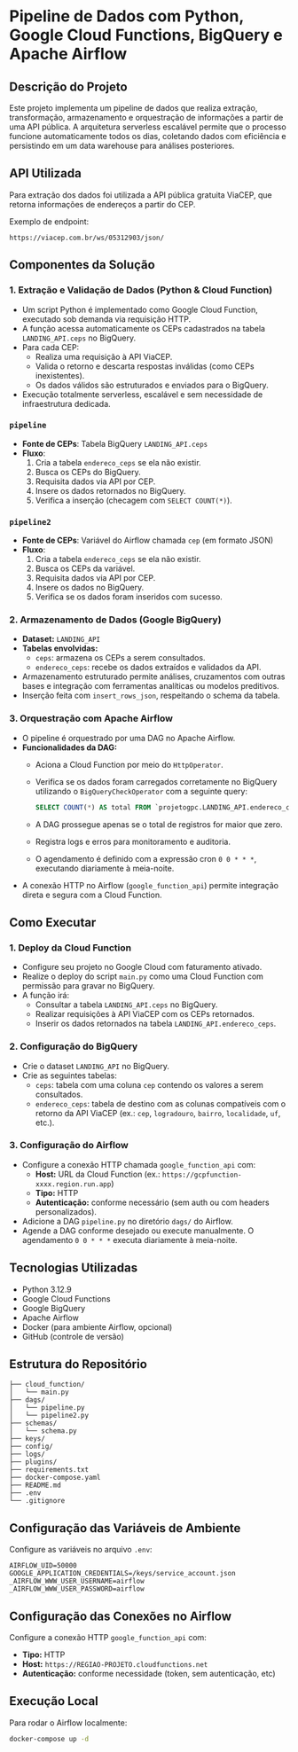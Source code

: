 # Pipeline de Dados com Python, Google Cloud Functions, BigQuery e Apache Airflow

## Descrição do Projeto

Este projeto implementa um pipeline de dados que realiza extração, transformação, armazenamento e orquestração de informações a partir de uma API pública. A arquitetura serverless escalável permite que o processo funcione automaticamente todos os dias, coletando dados com eficiência e persistindo em um data warehouse para análises posteriores.

## API Utilizada

Para extração dos dados foi utilizada a API pública gratuita ViaCEP, que retorna informações de endereços a partir do CEP.

Exemplo de endpoint:

`https://viacep.com.br/ws/05312903/json/`

## Componentes da Solução

### 1. Extração e Validação de Dados (Python & Cloud Function)

- Um script Python é implementado como Google Cloud Function, executado sob demanda via requisição HTTP.
- A função acessa automaticamente os CEPs cadastrados na tabela `LANDING_API.ceps` no BigQuery.
- Para cada CEP:
  - Realiza uma requisição à API ViaCEP.
  - Valida o retorno e descarta respostas inválidas (como CEPs inexistentes).
  - Os dados válidos são estruturados e enviados para o BigQuery.
- Execução totalmente serverless, escalável e sem necessidade de infraestrutura dedicada.

### `pipeline`

- **Fonte de CEPs**: Tabela BigQuery `LANDING_API.ceps`
- **Fluxo**:
  1. Cria a tabela `endereco_ceps` se ela não existir.
  2. Busca os CEPs do BigQuery.
  3. Requisita dados via API por CEP.
  4. Insere os dados retornados no BigQuery.
  5. Verifica a inserção (checagem com `SELECT COUNT(*)`).

### `pipeline2`

- **Fonte de CEPs**: Variável do Airflow chamada `cep` (em formato JSON)
- **Fluxo**:
  1. Cria a tabela `endereco_ceps` se ela não existir.
  2. Busca os CEPs da variável.
  3. Requisita dados via API por CEP.
  4. Insere os dados no BigQuery.
  5. Verifica se os dados foram inseridos com sucesso.

### 2. Armazenamento de Dados (Google BigQuery)

- **Dataset:** `LANDING_API`
- **Tabelas envolvidas:**
  - `ceps`: armazena os CEPs a serem consultados.
  - `endereco_ceps`: recebe os dados extraídos e validados da API.
- Armazenamento estruturado permite análises, cruzamentos com outras bases e integração com ferramentas analíticas ou modelos preditivos.
- Inserção feita com `insert_rows_json`, respeitando o schema da tabela.

### 3. Orquestração com Apache Airflow

- O pipeline é orquestrado por uma DAG no Apache Airflow.
- **Funcionalidades da DAG:**
  - Aciona a Cloud Function por meio do `HttpOperator`.
  - Verifica se os dados foram carregados corretamente no BigQuery utilizando o `BigQueryCheckOperator` com a seguinte query:

    ```sql
    SELECT COUNT(*) AS total FROM `projetogpc.LANDING_API.endereco_ceps`
    ```

  - A DAG prossegue apenas se o total de registros for maior que zero.
  - Registra logs e erros para monitoramento e auditoria.
  - O agendamento é definido com a expressão cron `0 0 * * *`, executando diariamente à meia-noite.
- A conexão HTTP no Airflow (`google_function_api`) permite integração direta e segura com a Cloud Function.

## Como Executar

### 1. Deploy da Cloud Function

- Configure seu projeto no Google Cloud com faturamento ativado.
- Realize o deploy do script `main.py` como uma Cloud Function com permissão para gravar no BigQuery.
- A função irá:
  - Consultar a tabela `LANDING_API.ceps` no BigQuery.
  - Realizar requisições à API ViaCEP com os CEPs retornados.
  - Inserir os dados retornados na tabela `LANDING_API.endereco_ceps`.

### 2. Configuração do BigQuery

- Crie o dataset `LANDING_API` no BigQuery.
- Crie as seguintes tabelas:
  - `ceps`: tabela com uma coluna `cep` contendo os valores a serem consultados.
  - `endereco_ceps`: tabela de destino com as colunas compatíveis com o retorno da API ViaCEP (ex.: `cep`, `logradouro`, `bairro`, `localidade`, `uf`, etc.).

### 3. Configuração do Airflow

- Configure a conexão HTTP chamada `google_function_api` com:
  - **Host:** URL da Cloud Function (ex.: `https://gcpfunction-xxxx.region.run.app`)
  - **Tipo:** HTTP
  - **Autenticação:** conforme necessário (sem auth ou com headers personalizados).
- Adicione a DAG `pipeline.py` no diretório `dags/` do Airflow.
- Agende a DAG conforme desejado ou execute manualmente. O agendamento `0 0 * * *` executa diariamente à meia-noite.
  
## Tecnologias Utilizadas

- Python 3.12.9
- Google Cloud Functions
- Google BigQuery
- Apache Airflow
- Docker (para ambiente Airflow, opcional)
- GitHub (controle de versão)


## Estrutura do Repositório

```
├── cloud_function/
│   └── main.py
├── dags/
│   └── pipeline.py
│   └── pipeline2.py
├── schemas/                
│   └── schema.py       
├── keys/                  
├── config/                
├── logs/                  
├── plugins/               
├── requirements.txt       
├── docker-compose.yaml    
├── README.md
├── .env                   
└── .gitignore

```

## Configuração das Variáveis de Ambiente

Configure as variáveis no arquivo `.env`:

```env
AIRFLOW_UID=50000
GOOGLE_APPLICATION_CREDENTIALS=/keys/service_account.json
_AIRFLOW_WWW_USER_USERNAME=airflow
_AIRFLOW_WWW_USER_PASSWORD=airflow
```

## Configuração das Conexões no Airflow

Configure a conexão HTTP `google_function_api` com:

- **Tipo:** HTTP  
- **Host:** `https://REGIAO-PROJETO.cloudfunctions.net`  
- **Autenticação:** conforme necessidade (token, sem autenticação, etc)  


## Execução Local

Para rodar o Airflow localmente:

```bash
docker-compose up -d

